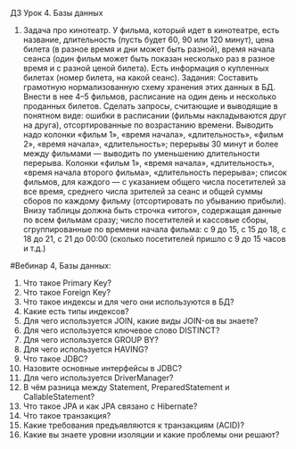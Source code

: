 ДЗ 
Урок 4. Базы данных
1. Задача про кинотеатр.
У фильма, который идет в кинотеатре, есть название, длительность (пусть будет 60, 90 или 120 минут), цена билета (в разное время и дни может быть разной), время начала сеанса (один фильм может быть показан несколько раз в разное время и с разной ценой билета). Есть информация о купленных билетах (номер билета, на какой сеанс).
Задания:
Составить грамотную нормализованную схему хранения этих данных в БД. Внести в нее 4–5 фильмов, расписание на один день и несколько проданных билетов.
Сделать запросы, считающие и выводящие в понятном виде:
ошибки в расписании (фильмы накладываются друг на друга), отсортированные по возрастанию времени. Выводить надо колонки «фильм 1», «время начала», «длительность», «фильм 2», «время начала», «длительность»;
перерывы 30 минут и более между фильмами — выводить по уменьшению длительности перерыва. Колонки «фильм 1», «время начала», «длительность», «время начала второго фильма», «длительность перерыва»;
список фильмов, для каждого — с указанием общего числа посетителей за все время, среднего числа зрителей за сеанс и общей суммы сборов по каждому фильму (отсортировать по убыванию прибыли). Внизу таблицы должна быть строчка «итого», содержащая данные по всем фильмам сразу;
число посетителей и кассовые сборы, сгруппированные по времени начала фильма: с 9 до 15, с 15 до 18, с 18 до 21, с 21 до 00:00 (сколько посетителей пришло с 9 до 15 часов и т.д.)

#Вебинар 4, Базы данных:

1.  Что такое Primary Key? 
2.  Что такое Foreign Key?
3.  Что такое индексы и для чего они используются в БД?
4.  Какие есть типы индексов?
5.  Для чего используется JOIN, какие виды JOIN-ов вы знаете?
6.  Для чего используется ключевое слово DISTINCT? 
7.  Для чего используется GROUP BY?
8.  Для чего используется HAVING?
9.  Что такое JDBC?
10. Назовите основные интерфейсы в JDBC?
11. Для чего используется DriverManager?
12. В чём разница между Statement, PreparedStatement и CallableStatement?
13. Что такое JPA и как JPA связано с Hibernate?
14. Что такое транзакция?
15. Какие требования предъявляются к транзакциям (ACID)?
16. Какие вы знаете уровни изоляции и какие проблемы они решают?
